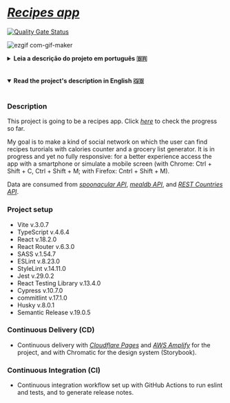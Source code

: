 # _[Recipes app](https://recipes-app.pages.dev)_

[![Quality Gate Status](https://sonarcloud.io/api/project_badges/measure?project=andersonfpcorrea_recipes-app&metric=alert_status)](https://sonarcloud.io/summary/new_code?id=andersonfpcorrea_recipes-app)


![ezgif com-gif-maker](https://user-images.githubusercontent.com/92505216/194462054-e19bb747-711f-434e-8feb-4e0277e0b47b.gif)


<details>
<summary><strong>Leia a descrição do projeto em português 🇧🇷</strong></summary>
<br />

### Descrição

Este projeto será um app de receitas. Clique aqui _[aqui](https://recipes-app.pages.dev)_ para conferir o progresso até o momento.

Meu objetivo é fazer um tipo de rede social em que o usuário tenha instruções de receitas, contador de calorias e gerador de lista de compras. O app está em progresso: para uma melhor experiência acesse o app pelo celular ou pelo DevTools (pelo Chrome: Control + Shift + C, Control + Shift + M; pelo Firefox: Control + Shift + M).

São consumidos dados das seguintes APIs: _[spoonacular API](https://spoonacular.com/food-api/)_, _[mealdb API](https://www.themealdb.com/api.php)_, e _[REST Countries API](https://restcountries.com/#rest-countries)_.

### Setup do projeto

- Vite v.3.0.7
- TypeScript v.4.6.4
- React v.18.2.0
- React Router v.6.3.0
- SASS v.1.54.7
- ESLint v.8.23.0
- StyleLint v.14.11.0
- Jest v.29.0.2
- React Testing Library v.13.4.0
- Cypress v.10.7.0
- commitlint v.17.1.0
- Husky v.8.0.1
- Semantic Release v.19.0.5

### Continuous Delivery (CD)

- Processo de entrega contínuo (CD) com _[Cloudflare Pages](https://recipes-app.pages.dev)_ e _[AWS Amplify](https://master.d1wsli7kmpd12e.amplifyapp.com/)_ para o projeto, e com Chromatic para o sistema de design (Storybook).

### Continuous Integration (CI)

- Processo de integração contínuo (CI) com GitHub Actions para rodar eslint, testes e gerar notas de versão.

</details>
<br />
<br />
<details open>
<summary><strong>Read the project's description in English 🇬🇧</strong></summary>
<br />

### Description

This project is going to be a recipes app. Click _[here](https://recipes-app.pages.dev)_ to check the progress so far.

My goal is to make a kind of social network on which the user can find recipes turorials with calories counter and a grocery list generator. It is in progress and yet no fully responsive: for a better experience access the app with a smartphone or simulate a mobile screen (with Chrome: Ctrl + Shift + C, Ctrl + Shift + M; with Firefox: Cntrl + Shift + M).

Data are consumed from _[spoonacular API](https://spoonacular.com/food-api/)_, _[mealdb API](https://www.themealdb.com/api.php)_, and _[REST Countries API](https://restcountries.com/#rest-countries)_.

### Project setup

- Vite v.3.0.7
- TypeScript v.4.6.4
- React v.18.2.0
- React Router v.6.3.0
- SASS v.1.54.7
- ESLint v.8.23.0
- StyleLint v.14.11.0
- Jest v.29.0.2
- React Testing Library v.13.4.0
- Cypress v.10.7.0
- commitlint v.17.1.0
- Husky v.8.0.1
- Semantic Release v.19.0.5

### Continuous Delivery (CD)

- Continuous delivery with _[Cloudflare Pages](https://recipes-app.pages.dev)_ and _[AWS Amplify](https://master.d1wsli7kmpd12e.amplifyapp.com/)_ for the project, and with Chromatic for the design system (Storybook).

### Continuous Integration (CI)

- Continuous integration workflow set up with GitHub Actions to run eslint and tests, and to generate release notes.

</details>
